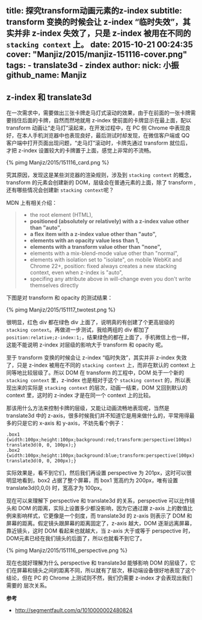 title: 探究transform动画元素的z-index
subtitle: transform 变换的时候会让 z-index “临时失效”，其实并非 z-index 失效了，只是 z-index 被用在不同的 `stacking context` 上。
date: 2015-10-21 00:24:35
cover: "Manjiz/2015/manjiz-151116-cover.png"
tags:
    - translate3d
    - zindex
author:
    nick: 小振
    github_name: Manjiz
---

## z-index 和 translate3d

在一次需求中，需要做出三张卡牌走马灯式滚动的效果，由于在前面的一张卡牌需要挡住后面的卡牌，自然而然地就用 z-index 使前面的卡牌显示在最上面，配以 transform 动画让“走马灯”滚起来，在开发过程中，在 PC 侧 Chrome 中表现良好，在本人手机浏览器中也表现良好，最后测试时却发现，在微信客户端或 QQ 客户端中打开页面出现问题，“走马灯”滚动时，卡牌先通过 transform 就位后，才把 z-index 设置较大的卡牌置于上面，感觉上非常的不流畅。

{% pimg Manjiz/2015/151116_card.png %}

究其原因，发现这是某些浏览器的渲染规则，涉及到 `stacking context` 的概念，transform 的元素会创建新的 DOM，层级会在普通元素的上面，除了 transform ,还有哪些情况会创建新 `stacking context`呢？

MDN 上有相关介绍：
> * the root element (HTML),
> * **positioned (absolutely or relatively) with a z-index value other than "auto",**
> * **a flex item with a z-index value other than "auto",**
> * **elements with an opacity value less than 1,**
> * **elements with a transform value other than "none",**
> * elements with a mix-blend-mode value other than "normal",
> * elements with isolation set to "isolate", on mobile WebKit and Chrome 22+, position: fixed always creates a new stacking context, even when z-index is "auto",
> * specifing any attribute above in will-change even you don't write themselves directly

下图是对 transform 和 opacity 的测试结果：

{% pimg Manjiz/2015/151117_twotest.png %}

很明显，红色 div 都在绿色 div 上面了，说明真的有创建了个更高层级的 `stacking context`。再做进一步测试，我给两组的 div 都加了 `position:relative;z-index:1;`，结果绿色的都在上面了，手机微信上也一样，这能不能说明 z-index 对层级的影响大于 transform 和 opacity 呢。

至于 transform 变换的时候会让 z-index “临时失效”，其实并非 z-index 失效了，只是 z-index 被用在不同的 `stacking context` 上，而非在默认的 context 上同等地比较层级了。所以 DOM 在 transform 的工程中，DOM 处于一个新的 `stacking context` 里，z-index 也是相对于这个 `stacking context` 的，所以表现出来的实际是 `stacking context` 的层次，动画一结束，DOM 又回到默认的 context 里，这时的 z-index 才是在同一个 context 上的比较。

那该用什么方法来控制卡牌的层级，又能让动画流畅地表现呢，当然是 translate3d 中的 z-axis，很多时候我们并不知道它是用来做什么的，平常用得最多的只是它的 x-axis 和 y-axis，不妨先看个例子：

    .box1 {width:100px;height:100px;background:red;transform:perspective(100px) translate3d(0, 0, 100px);}
	.box2 {width:100px;height:100px;background:blue;transform:perspective(100px) translate3d(0, 0, 200px);}

实际效果是，看不到它们，然后我们再设置 perspective 为 201px，这时可以很明显地看到，box2 占据了整个屏幕，而 box1 宽高约为 200px，唯有设置 translate3d(0,0,0) 时，宽高才为 100px。

现在可以来理解下 perspective 和 translate3d 的关系，perspective 可以比作镜头和 DOM 的距离，实际上设置多少都没影响，因为它通过跟 z-axis 上的数值比例来影响样式，它更像是一个刻度，而 translate3d 的 z-axis 则表示了 DOM 和屏幕的距离。假定镜头跟屏幕的距离固定了，z-axis 越大，DOM 逐渐远离屏幕，靠近镜头，这时 DOM 看起来也就越大，当 z-axis 大于或等于 perspective 时，DOM元素已经在我们镜头的后面了，所以也就看不到它了。

{% pimg Manjiz/2015/151116_perspective.png %}

现在也就好理解为什么 perspective 和 translate3d 能够影响 DOM 的层级了，它们在屏幕和镜头之间的距离不同，所以就有了层次，移动端设备很好地表现了这个结论，但在 PC 的 Chrome 上测试则不然，我们仍需要 z-index 才会表现出我们需要的 层次关系。

**参考**

* http://segmentfault.com/q/1010000002480824
